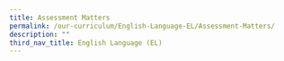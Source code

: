```yaml
---
title: Assessment Matters
permalink: /our-curriculum/English-Language-EL/Assessment-Matters/
description: ""
third_nav_title: English Language (EL)
---
```

